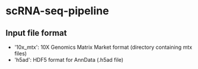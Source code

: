 # scRNA-seq-pipeline



## Input file format 
- '10x_mtx': 10X Genomics Matrix Market format (directory containing mtx files)
- 'h5ad': HDF5 format for AnnData (.h5ad file)
